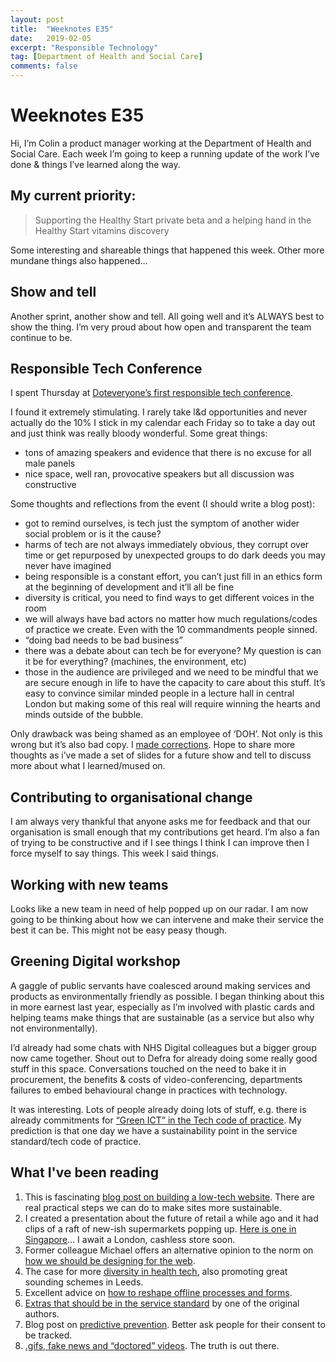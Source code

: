 ```yaml
---
layout: post
title:  "Weeknotes E35"
date:   2019-02-05
excerpt: "Responsible Technology"
tag: [Department of Health and Social Care]
comments: false
---
```


# Weeknotes E35
Hi, I’m Colin a product manager working at the Department of Health and Social Care. Each week I’m going to keep a running update of the work I’ve done & things I’ve learned along the way.

## My current priority:
> Supporting the Healthy Start private beta and a helping hand in the Healthy Start vitamins discovery

Some interesting and shareable things that happened this week. Other more mundane things also happened…

## Show and tell
Another sprint, another show and tell. All going well and it’s ALWAYS best to show the thing. I’m very proud about how open and transparent the team continue to be.

## Responsible Tech Conference
I spent Thursday at [Doteveryone’s first responsible tech conference](https://doteveryone.org.uk/responsible-tech-2019/). 

I found it extremely stimulating. I rarely take l&d opportunities and never actually do the 10% I stick in my calendar each Friday so to take a day out and just think was really bloody wonderful. Some great things:
- tons of amazing speakers and evidence that there is no excuse for all male panels
- nice space, well ran, provocative speakers but all discussion was constructive

Some thoughts and reflections from the event (I should write a blog post):
- got to remind ourselves, is tech just the symptom of another wider social problem or is it the cause?
- harms of tech are not always immediately obvious, they corrupt over time or get repurposed by unexpected groups to do dark deeds you may never have imagined
- being responsible is a constant effort, you can’t just fill in an ethics form at the beginning of development and it’ll all be fine
- diversity is critical, you need to find ways to get different voices in the room
- we will always have bad actors no matter how much regulations/codes of practice we create. Even with the 10 commandments people sinned.
- “doing bad needs to be bad business”
- there was a debate about can tech be for everyone? My question is can it be for everything? (machines, the environment, etc)
- those in the audience are privileged and we need to be mindful that we are secure enough in life to have the capacity to care about this stuff. It’s easy to convince similar minded people in a lecture hall in central London but making some of this real will require winning the hearts and minds outside of the bubble.

Only drawback was being shamed as an employee of ‘DOH’. Not only is this wrong but it’s also bad copy. I [made corrections](https://twitter.com/ColinPattinson/status/1091080384811548672).
Hope to share more thoughts as i’ve made a set of slides for a future show and tell to discuss more about what I learned/mused on.

## Contributing to organisational change
I am always very thankful that anyone asks me for feedback and that our organisation is small enough that my contributions get heard. I’m also a fan of trying to be constructive and if I see things I think I can improve then I force myself to say things. This week I said things.

## Working with new teams
Looks like a new team in need of help popped up on our radar. I am now going to be thinking about how we can intervene and make their service the best it can be. This might not be easy peasy though.

## Greening Digital workshop
A gaggle of public servants have coalesced around making services and products as environmentally friendly as possible. I began thinking about this in more earnest last year, especially as I’m involved with plastic cards and helping teams make things that are sustainable (as a service but also why not environmentally).

I’d already had some chats with NHS Digital colleagues but a bigger group now came together. Shout out to Defra for already doing some really good stuff in this space. Conversations touched on the need to bake it in procurement, the benefits & costs of video-conferencing, departments failures to embed behavioural change in practices with technology.

It was interesting. Lots of people already doing lots of stuff, e.g. there is already commitments for [“Green ICT” in the Tech code of practice](https://www.gov.uk/government/publications/technology-code-of-practice/technology-code-of-practice-related-guidance#green-technology). My prediction is that one day we have a sustainability point in the service standard/tech code of practice. 

## What I've been reading
1.  This is fascinating [blog post on building a low-tech website](https://solar.lowtechmagazine.com/2018/09/how-to-build-a-lowtech-website.html). There are real practical steps we can do to make sites more sustainable.
2. I created a presentation about the future of retail a while ago and it had clips of a raft of new-ish supermarkets popping up. [Here is one in Singapore](https://www.straitstimes.com/singapore/welcome-to-roboshop-singapores-first-cashless-automated-supermarket)… I await a London, cashless store soon.
3. Former colleague Michael offers an alternative opinion to the norm on [how we should be designing for the web](http://smethur.st/posts/176135864).
4. The case for more [diversity in health tech](http://codesigndigitalhealth.co.uk/what-is-the-case-for-more-women-in-health-tech/), also promoting great sounding schemes in Leeds.
5. Excellent advice on [how to reshape offline processes and forms](https://grillopress.github.io/2019/01/10/doing-paper-forms.html).
6. [Extras that should be in the service standard](https://medium.com/platform-land/digital-service-standards-and-platforms-c11e060cacd) by one of the original authors.
7. Blog post on [predictive prevention](https://publichealthmatters.blog.gov.uk/2018/11/20/predictive-prevention-and-the-drive-for-precision-public-health/). Better ask people for their consent to be tracked.
8. [.gifs, fake news and “doctored” videos](https://www.buzzfeednews.com/article/charliewarzel/acosta-video-trump-cnn-aide-sarah-sanders). The truth is out there.
